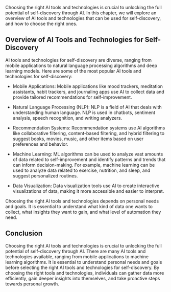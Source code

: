 



Choosing the right AI tools and technologies is crucial to unlocking the full potential of self-discovery through AI. In this chapter, we will explore an overview of AI tools and technologies that can be used for self-discovery, and how to choose the right ones.

Overview of AI Tools and Technologies for Self-Discovery
--------------------------------------------------------

AI tools and technologies for self-discovery are diverse, ranging from mobile applications to natural language processing algorithms and deep learning models. Here are some of the most popular AI tools and technologies for self-discovery:

* Mobile Applications: Mobile applications like mood trackers, meditation assistants, habit trackers, and journaling apps use AI to collect data and provide tailored recommendations for self-improvement.

* Natural Language Processing (NLP): NLP is a field of AI that deals with understanding human language. NLP is used in chatbots, sentiment analysis, speech recognition, and writing analyzers.

* Recommendation Systems: Recommendation systems use AI algorithms like collaborative filtering, content-based filtering, and hybrid filtering to suggest books, movies, music, and other items based on user preferences and behavior.

* Machine Learning: ML algorithms can be used to analyze vast amounts of data related to self-improvement and identify patterns and trends that can inform decision-making. For example, machine learning can be used to analyze data related to exercise, nutrition, and sleep, and suggest personalized routines.

* Data Visualization: Data visualization tools use AI to create interactive visualizations of data, making it more accessible and easier to interpret.

Choosing the right AI tools and technologies depends on personal needs and goals. It is essential to understand what kind of data one wants to collect, what insights they want to gain, and what level of automation they need.

Conclusion
----------

Choosing the right AI tools and technologies is crucial to unlocking the full potential of self-discovery through AI. There are many AI tools and technologies available, ranging from mobile applications to machine learning algorithms. It is essential to understand personal needs and goals before selecting the right AI tools and technologies for self-discovery. By choosing the right tools and technologies, individuals can gather data more efficiently, gain deeper insights into themselves, and take proactive steps towards personal growth.
